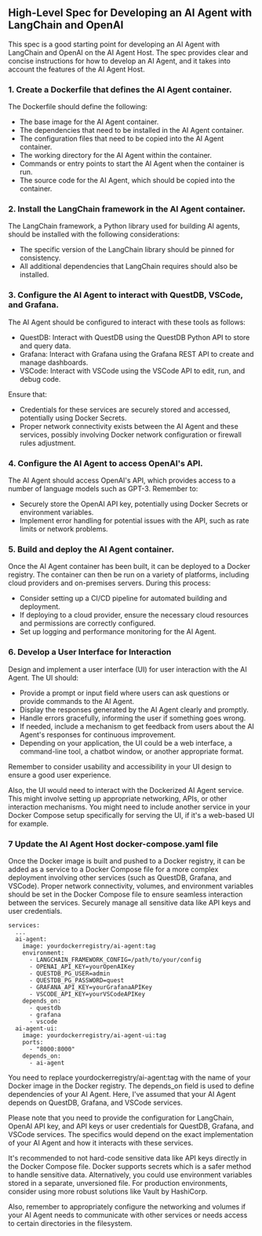 ## High-Level Spec for Developing an AI Agent with LangChain and OpenAI

This spec is a good starting point for developing an AI Agent with LangChain and OpenAI on the AI Agent Host. The spec provides clear and concise instructions for how to develop an AI Agent, and it takes into account the features of the AI Agent Host.

### 1. Create a Dockerfile that defines the AI Agent container.

The Dockerfile should define the following:

- The base image for the AI Agent container.
- The dependencies that need to be installed in the AI Agent container.
- The configuration files that need to be copied into the AI Agent container.
- The working directory for the AI Agent within the container.
- Commands or entry points to start the AI Agent when the container is run.
- The source code for the AI Agent, which should be copied into the container.

### 2. Install the LangChain framework in the AI Agent container.

The LangChain framework, a Python library used for building AI agents, should be installed with the following considerations:

- The specific version of the LangChain library should be pinned for consistency.
- All additional dependencies that LangChain requires should also be installed.

### 3. Configure the AI Agent to interact with QuestDB, VSCode, and Grafana.

The AI Agent should be configured to interact with these tools as follows:

- QuestDB: Interact with QuestDB using the QuestDB Python API to store and query data.
- Grafana: Interact with Grafana using the Grafana REST API to create and manage dashboards.
- VSCode: Interact with VSCode using the VSCode API to edit, run, and debug code.

Ensure that:

- Credentials for these services are securely stored and accessed, potentially using Docker Secrets.
- Proper network connectivity exists between the AI Agent and these services, possibly involving Docker network configuration or firewall rules adjustment.

### 4. Configure the AI Agent to access OpenAI's API.

The AI Agent should access OpenAI's API, which provides access to a number of language models such as GPT-3. Remember to:

- Securely store the OpenAI API key, potentially using Docker Secrets or environment variables.
- Implement error handling for potential issues with the API, such as rate limits or network problems.

### 5. Build and deploy the AI Agent container.

Once the AI Agent container has been built, it can be deployed to a Docker registry. The container can then be run on a variety of platforms, including cloud providers and on-premises servers. During this process:

- Consider setting up a CI/CD pipeline for automated building and deployment.
- If deploying to a cloud provider, ensure the necessary cloud resources and permissions are correctly configured.
- Set up logging and performance monitoring for the AI Agent.



### 6. Develop a User Interface for Interaction
Design and implement a user interface (UI) for user interaction with the AI Agent. The UI should:

- Provide a prompt or input field where users can ask questions or provide commands to the AI Agent.
- Display the responses generated by the AI Agent clearly and promptly.
- Handle errors gracefully, informing the user if something goes wrong.
- If needed, include a mechanism to get feedback from users about the AI Agent's responses for continuous improvement.
- Depending on your application, the UI could be a web interface, a command-line tool, a chatbot window, or another appropriate format.

Remember to consider usability and accessibility in your UI design to ensure a good user experience.

Also, the UI would need to interact with the Dockerized AI Agent service. This might involve setting up appropriate networking, APIs, or other interaction mechanisms. You might need to include another service in your Docker Compose setup specifically for serving the UI, if it's a web-based UI for example.




### 7 Update the AI Agent Host docker-compose.yaml file

Once the Docker image is built and pushed to a Docker registry, it can be added as a service to a Docker Compose file for a more complex deployment involving other services (such as QuestDB, Grafana, and VSCode). Proper network connectivity, volumes, and environment variables should be set in the Docker Compose file to ensure seamless interaction between the services. Securely manage all sensitive data like API keys and user credentials.

```
services:
  ...
  ai-agent:
    image: yourdockerregistry/ai-agent:tag
    environment:
      - LANGCHAIN_FRAMEWORK_CONFIG=/path/to/your/config
      - OPENAI_API_KEY=yourOpenAIKey
      - QUESTDB_PG_USER=admin
      - QUESTDB_PG_PASSWORD=quest
      - GRAFANA_API_KEY=yourGrafanaAPIKey
      - VSCODE_API_KEY=yourVSCodeAPIKey
    depends_on:
      - questdb
      - grafana
      - vscode
  ai-agent-ui:
    image: yourdockerregistry/ai-agent-ui:tag
    ports:
      - "8000:8000"
    depends_on:
      - ai-agent
```

You need to replace yourdockerregistry/ai-agent:tag with the name of your Docker image in the Docker registry. The depends_on field is used to define dependencies of your AI Agent. Here, I've assumed that your AI Agent depends on QuestDB, Grafana, and VSCode services.

Please note that you need to provide the configuration for LangChain, OpenAI API key, and API keys or user credentials for QuestDB, Grafana, and VSCode services. The specifics would depend on the exact implementation of your AI Agent and how it interacts with these services.

It's recommended to not hard-code sensitive data like API keys directly in the Docker Compose file. Docker supports secrets which is a safer method to handle sensitive data. Alternatively, you could use environment variables stored in a separate, unversioned file. For production environments, consider using more robust solutions like Vault by HashiCorp.

Also, remember to appropriately configure the networking and volumes if your AI Agent needs to communicate with other services or needs access to certain directories in the filesystem.